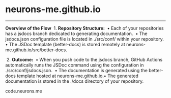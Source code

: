 # neurons-me.github.io
------
**Overview of the Flow**
​	1.	**Repository Structure:**
​	•	Each of your repositories has a jsdocs branch dedicated to generating documentation.
​	•	The jsdocs.json configuration file is located in ./src/conf/ within your repository.
​	•	The JSDoc template (better-docs) is stored remotely at neurons-me.github.io/src/better-docs.

​	2.	**Outcome:**
​	•	When you push code to the jsdocs branch, GitHub Actions automatically runs the JSDoc command using the configuration in ./src/conf/jsdocs.json.
​	•	The documentation is generated using the better-docs template hosted at neurons-me.github.io.
​	•	The generated documentation is stored in the ./docs directory of your repository.

code.neurons.me
